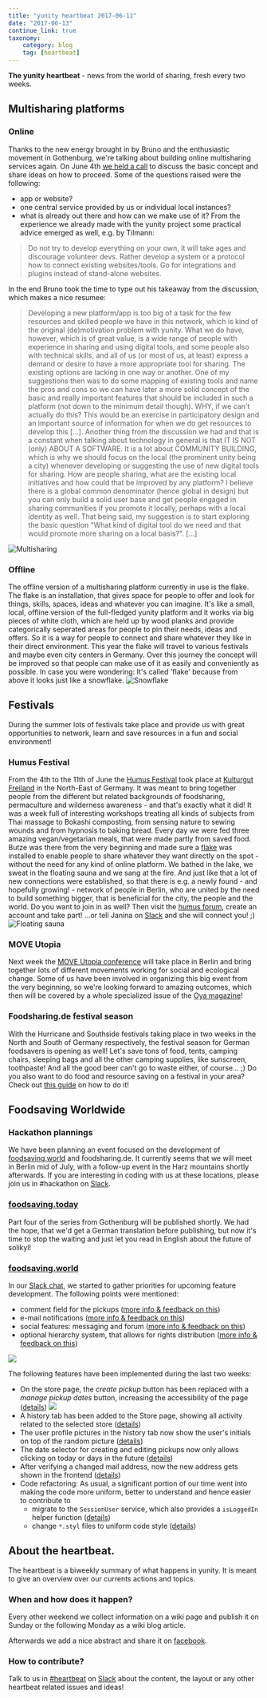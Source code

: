 ```yaml
---
title: "yunity heartbeat 2017-06-11"
date: "2017-06-13"
continue_link: true
taxonomy:
    category: blog
    tag: [heartbeat]
---
```


**The yunity heartbeat** - news from the world of sharing, fresh every two weeks.

## Multisharing platforms

### Online

Thanks to the new energy brought in by Bruno and the enthusiastic movement in Gothenburg, we're talking about building online multisharing services again. On June 4th [we held a call](https://yunity.atlassian.net/wiki/display/MULTI/2017-06-04+Conference+call) to discuss the basic concept and share ideas on how to proceed. Some of the questions raised were the following:
* app or website?
* one central service provided by us or individual local instances?
* what is already out there and how can we make use of it?
From the experience we already made with the yunity project some practical advice emerged as well, e.g. by Tilmann:
> Do not try to develop everything on your own, it will take ages and discourage volunteer devs. Rather develop a system or a protocol how to connect existing websites/tools. Go for integrations and plugins instead of stand-alone websites.

In the end Bruno took the time to type out his takeaway from the discussion, which makes a nice resumee:
> Developing a new platform/app is too big of a task for the few resources and skilled people we have in this network, which is kind of the original (de)motivation problem with yunity. What we do have, however, which is of great value, is a wide range of people with experience in sharing and using digital tools, and some people also with technical skills, and all of us (or most of us, at least) express a demand or desire to have a more appropriate tool for sharing. The existing options are lacking in one way or another. One of my suggestions then was to do some mapping of existing tools and name the pros and cons so we can have later a more solid concept of the basic and really important features that should be included in such a platform (not down to the minimum detail though). WHY, if we can't actually do this? This would be an exercise in participatory design and an important source of information for when we do get resources to develop this [...].
Another thing from the discussion we had and that is a constant when talking about technology in general is that IT IS NOT (only) ABOUT A SOFTWARE. It is a lot about COMMUNITY BUILDING, which is why we should focus on the local (the prominent unity being a city) whenever developing or suggesting the use of new digital tools for sharing. How are people sharing, what are the existing local initiatives and how could that be improved by any platform? I believe there is a global common denominator (hence global in design) but you can only build a solid user base and get people engaged in sharing communities if you promote it locally, perhaps with a local identity as well.
That being said, my suggestion is to start exploring the basic question "What kind of digital tool do we need and that would promote more sharing on a local basis?". [...]

![Multisharing](medianetwork.jpg)

### Offline

The offline version of a multisharing platform currently in use is the flake. The flake is an installation, that gives space for people to offer and look for things, skills, spaces, ideas and whatever you can imagine. It's like a small, local, offline version of the full-fledged yunity platform and it works via big pieces of white cloth, which are held up by wood planks and provide categorically seperated areas for people to pin their needs, ideas and offers. So it is a way for people to connect and share whatever they like in their direct environment. This year the flake will travel to various festivals and maybe even city centers in Germany. Over this journey the concept will be improved so that people can make use of it as easily and conveniently as possible.
In case you were wondering: It's called 'flake' because from above it looks just like a snowflake.
![Snowflake](snowflake.png)

## Festivals

During the summer lots of festivals take place and provide us with great opportunities to network, learn and save resources in a fun and social environment!

### Humus Festival

From the 4th to the 11th of June the [Humus Festival](http://humus-festival.de/) took place at [Kulturgut Freiland](http://kulturgut-freiland.de/gelaende/) in the North-East of Germany. It was meant to bring together people from the different but related backgrounds of foodsharing, permaculture and wilderness awareness - and that's exactly what it did! It was a week full of interesting workshops treating all kinds of subjects from Thai massage to Bokashi composting, from sensing nature to sewing wounds and from hypnosis to baking bread. Every day we were fed three amazing vegan/vegetarian meals, that were made partly from saved food. Butze was there from the very beginning and made sure a [flake](https://www.youtube.com/watch?v=73SRZKvHqUA) was installed to enable people to share whatever they want directly on the spot - without the need for any kind of online platform.
We bathed in the lake, we sweat in the floating sauna and we sang at the fire. And just like that a lot of new connections were established, so that there is e.g. a newly found - and hopefully growing! - network of people in Berlin, who are united by the need to build something bigger, that is beneficial for the city, the people and the world. Do you want to join in as well? Then visit the [humus forum](http://humus-festival.de/forum/index.php), create an account and take part! ...or tell Janina on [Slack](https://slackin.yunity.org) and she will connect you! ;)
![Floating sauna](humussauna.jpg)

### MOVE Utopia

Next week the [MOVE Utopia conference](http://move-utopia.de/wp-content/uploads/2017/03/Aufruf_eng.pdf) will take place in Berlin and bring together lots of different movements working for social and ecological change. Some of us have been involved in organizing this big event from the very beginning, so we're looking forward to amazing outcomes, which then will be covered by a whole specialized issue of the [Oya magazine](http://www.oya-online.de/home/index.html)!

### Foodsharing.de festival season

With the Hurricane and Southside festivals taking place in two weeks in the North and South of Germany respectively, the festival season for German foodsavers is opening as well! Let's save tons of food, tents, camping chairs, sleeping bags and all the other camping supplies, like sunscreen, toothpaste! And all the good beer can't go to waste either, of course... ;) Do you also want to do food and resource saving on a festival in your area? Check out [this guide](https://yunity.atlassian.net/wiki/display/FSINT/Foodsaving+at+festivals) on how to do it!

## Foodsaving Worldwide

### Hackathon plannings

We have been planning an event focused on the development of [foodsaving.world](https://foodsaving.world) and foodsharing.de. It currently seems that we will meet in Berlin mid of July, with a follow-up event in the Harz mountains shortly afterwards. If you are interesting in coding with us at these locations, please join us in #hackathon on [Slack](https://slackin.yunity.org).

### [foodsaving.today](https://foodsaving.today)

Part four of the series from Gothenburg will be published shortly. We had the hope, that we'd get a German translation before publishing, but now it's time to stop the waiting and just let you read in English about the future of solikyl!

### [foodsaving.world](https://foodsaving.world)

In our [Slack chat](https://slackin.yunity.org), we started to gather priorities for upcoming feature development. The following points were mentioned:
- comment field for the pickups ([more info & feedback on this](https://github.com/yunity/foodsaving-frontend/issues/158))
- e-mail notifications ([more info & feedback on this](https://github.com/yunity/foodsaving-frontend/issues/257))
- social features: messaging and forum ([more info & feedback on this](https://github.com/yunity/foodsaving-frontend/issues/520))
- optional hierarchy system, that allows for rights distribution ([more info & feedback on this](https://github.com/yunity/foodsaving-frontend/issues/356))

![](fstool-wishes.png)

The following features have been implemented during the last two weeks:

- On the store page, the *create pickup* button has been replaced with a *manage pickup dates* button, increasing the accessibility of the page ([details](https://github.com/yunity/foodsaving-frontend/pull/512)) ![](fstool-managebutton.png)
- A history tab has been added to the Store page, showing all activity related to the selected store ([details](https://github.com/yunity/foodsaving-frontend/pull/516))
- The user profile pictures in the history tab now show the user's initials on top of the random picture ([details](https://github.com/yunity/foodsaving-frontend/pull/513))
- The date selector for creating and editing pickups now only allows clicking on today or days in the future ([details](https://github.com/yunity/foodsaving-frontend/pull/517))
- After verifying a changed mail address, now the new address gets shown in the frontend ([details](https://github.com/yunity/foodsaving-frontend/pull/510))
- Code refactoring: As usual, a significant portion of our time went into making the code more uniform, better to understand and hence easier to contribute to
  - migrate to the `SessionUser` service, which also provides a  `isLoggedIn` helper function ([details](https://github.com/yunity/foodsaving-frontend/pull/511))
  - change `*.styl` files to uniform code style ([details](https://github.com/yunity/foodsaving-frontend/pull/514))

## About the heartbeat.

The heartbeat is a biweekly summary of what happens in yunity. It is meant to give an overview over our currents actions and topics.

### When and how does it happen?

Every other weekend we collect information on a wiki page and publish it on Sunday or the following Monday as a wiki blog article.

Afterwards we add a nice abstract and share it on [facebook](https://www.facebook.com/yunity.org/).

### How to contribute?

Talk to us in [#heartbeat](https://yunity.slack.com/messages/heartbeat/) on [Slack](https://slackin.yunity.org) about the content, the layout or any other heartbeat related issues and ideas!